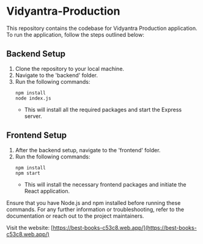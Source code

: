 # Vidyantra-Production

This repository contains the codebase for Vidyantra Production application. To run the application, follow the steps outlined below:

## Backend Setup
1. Clone the repository to your local machine.
2. Navigate to the 'backend' folder.
3. Run the following commands:
    ```
    npm install
    node index.js
    ```
   - This will install all the required packages and start the Express server.

## Frontend Setup
1. After the backend setup, navigate to the 'frontend' folder.
2. Run the following commands:
    ```
    npm install
    npm start
    ```
   - This will install the necessary frontend packages and initiate the React application.

Ensure that you have Node.js and npm installed before running these commands. For any further information or troubleshooting, refer to the documentation or reach out to the project maintainers.

Visit the website: [https://best-books-c53c8.web.app/](https://best-books-c53c8.web.app/)
